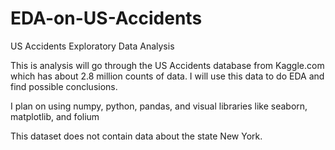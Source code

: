 # EDA-on-US-Accidents
US Accidents Exploratory Data Analysis

This is analysis will go through the US Accidents database from Kaggle.com which has about 2.8 million counts of data. I will use this data to do EDA and find possible conclusions.

I plan on using numpy, python, pandas, and visual libraries like seaborn, matplotlib, and folium

This dataset does not contain data about the state New York.
